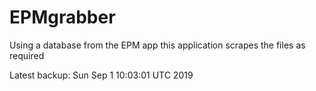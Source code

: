 # EPMgrabber
Using a database from the EPM app this application scrapes the files as required


Latest backup: Sun Sep 1 10:03:01 UTC 2019
